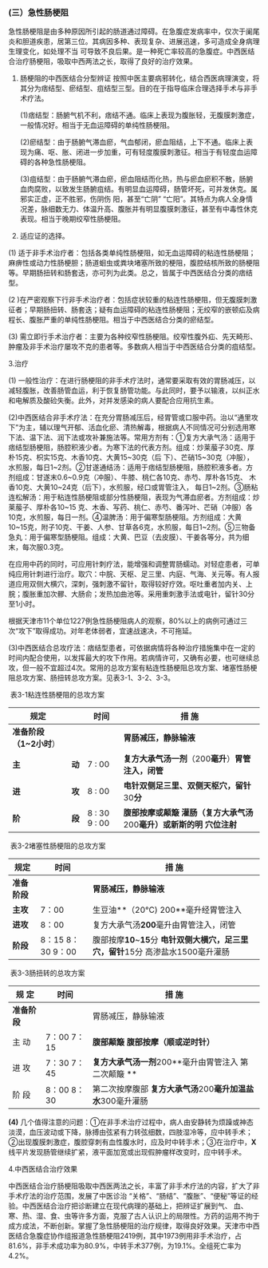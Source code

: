 ### (三）急性肠梗阻 

急性肠梗阻是由多种原因所引起的肠道通过障碍。在急腹症发病率中，仅次于阑尾炎和胆道疾患，居第三位。其病因多种、表现复杂、进展迅速，多可造成全身病理生理变化，如处理不当  可导致不良后果。是一种死亡率较高的急腹症。中西医结合治疗肠梗阻，吸取中西两法之长，取得了良好的治疗效果。
    
1. 肠梗阻的中西医结合分型辨证  按照中医主要病邪转化，结合西医病理演变，将其分为痞结型、瘀结型、疽结型三型。目的在于指导临床合理选择手术与非手术疗法。 

    (1)痞结型：肠腑气机不利，痞结不通。临床上表现为腹胀轻，无腹膜刺激症，一般情况好。相当于无血运障碍的单纯性肠梗阻。

   (2)瘀结型：由于肠腑气滞血瘀，气血郁闭，瘀血阻结，上下不通。临床上表现为痛、呕、胀、闭进一步加重，可有轻度腹膜刺激征。相当于有轻度血运障碍的各种急性肠梗阻。

   (3)疽结型：由于肠腑气滞血瘀，瘀血阻结而化热，热与瘀血瘀积不散，肠腑血肉腐败，以致发生肠腑疽结。有明显血运障碍，肠管坏死，可并发休克。属邪实正虚，正不胜邪，伤阴伤 阳，甚至“亡阴” “亡阳”。其特点为病人全身情况差，脉细数无力、体温升高、腹胀并有明显腹膜刺激征，甚至有中毒性休克表现。相当于晚期绞窄性肠梗阻。  

2. 适应证的选择。 
   

(1) 适于非手术治疗者：包括各类单纯性肠梗阻，如无血运障碍的粘连性肠梗阻；麻痹性或动力性肠梗胆；肠道蛔虫或粪块堵塞所致的梗阻，腹腔结核所致的肠梗阻等。早期肠扭转和肠套迭，亦可列为此类。总之，皆属于中西医结合分类的痞结型。

(2 )在严密观察下行非手术治疗者：包括症状较重的粘连性肠梗阻，但无腹膜刺激征者；早期肠扭转、肠套迭；疑有血运障碍的粘连性肠梗阻；无绞窄的嵌顿疝及病程长、腹胀严重的单纯性肠梗阻。相当于中西医结合分类的瘀结型。 

(3) 需立即行手术治疗者：主要为各种绞窄性肠梗阻。绞窄性腹外疝、先天畸形、肿瘤及非手术治疗屡攻不克的患者等。多数病人相当于中西医结合分类的疽结型。 

3.治疗 

(1) 一般性治疗：在进行肠梗阻的非手术疗法时，通常要采取有效的胃肠减压，以减轻腹胀，改善肠管血运，利于恢复肠管功能。与此同时，要予以输液，以纠正水和电解质及酸硷失衡。此外，对并发感染的病人要配合应用抗生素。

(2)中西医结合非手术疗法：在充分胃肠减压后，经胃管或口服中药。治以“通里攻下”为主，辅以理气开郁、活血化瘀、清热解毒，根据病人不同情况可分别选用寒下法、温下法、润下法或攻补兼施法等。常用方剂有：①复方大承气汤：适用于痞结型肠梗阻，肠腔积液少者。为寒下法的代表方剂。组成：炒莱菔子30克、厚朴15克、枳实15克、木香10克、大黄15~30克（后 下）、芒硝15~30克（冲服），水煎服，每日1~2剂。②甘遂通结汤：适用于痞结型肠梗阻，肠腔积液多者。方剂组成：甘遂末0.6~0.9克（冲服）、牛膝、桃仁各10克、赤芍、厚朴各15克、  木香10克、大黄10~24克（后下），水煎服，经口或胃管注入，  每日1~2剂。③肠粘连松解汤：用于粘连性肠梗阻或部分性肠梗阻，表现为气滞血瘀者。方剂组成：炒莱菔子、厚朴各10~15 克、木香、写药、桃仁、赤芍、番泻叶、芒硝（冲服）各10克，水煎服，每日一剂。④温脾汤：用于偏寒型肠梗阻。方剂组成：大黄10~15克，附子10克、干姜、人参、甘草各6克，水煎服，每日1~2剂。⑤三物备急丸：用于偏寒型肠梗阻。组成：大黄、巴豆（去皮膜）、干姜各等分，共为细末，每次服0.3克。  

在应用中药的同时，可应用针刺疗法，能增强和调整胃肠蠕动。对轻症患者，可单纯应用针刺进行治疗。取穴：中脘、天枢、足三里、内庭、气海、关元等。有人报道应用双侧大横穴，深刺，强刺激不留针，取得较好疗效。呕吐重者加内关、上脘；腹胀重加次髎、大肠俞；发热加曲池等。采用重刺激手法或电针，留针30分至1小时。 
    
根据天津市11个单位1227例急性肠梗阻病人的观察，80%以上的病例可通过三次“攻下”取得成功。对年老体弱者，宜速战速决，不可拖延。 
    
(3)中西医结合总攻疗法：痞结型患者，可依据病情将各种治疗措施集中在一定的时间内配合使用，以发挥最大的攻下作用。若病情许可，又确有必要，也可继续总攻，但一般不宜超过4次。常用的总攻方案有粘连性肠梗阻总攻方案、堵塞性肠梗阻总攻方案、肠扭转总攻方案。见表3-1、3-2、3-3。 


​                                                          表3-1粘连性肠梗阻的总攻方案  



| **规定**                     |        | **时间**            | **措    施**                                                 |
| ---------------------------- | ------ | ------------------- | ------------------------------------------------------------ |
| **准备阶段（**1**~2小时**） |        |                     | **胃肠减压，静脉输液**                                       |
| **主**                       | **动** | 7 : 00              | **复方大承气汤一剂**（200**毫升**）**胃管注入，闭管**        |
| **进**                       | **攻** | 8 : 00              | **电针双侧足三里、双侧天枢穴，留针**30**分**                 |
| **阶**                       | **段** | 8   : 30  9   :  00 | **腹部按摩或颠簸**  **灌肠（复方大承气汤**200**毫升）或新斯的明 穴位注射** |



​                                                        表3-2堵塞性肠梗阻的总攻方案

| 规定         | 时间                                                         | **措    施**                                                 |
| ------------ | ------------------------------------------------------------ | ------------------------------------------------------------ |
| **准备阶段** |                                                              | **胃肠减压，静脉输液**                                       |
| **主攻**     | 7：00                                                        | 生豆油**（20℃) 200**毫升经胃管注入                           |
| **进攻**     | 8：00                                                        | 复方大承气汤**200**毫升由胃管注入，闭管                      |
| **阶段**     | 8：15                               8：30                                9：00 | 腹部按摩**10**~**15**分                                                                                       **电针双侧大横穴，足三里穴，留针**15分                                                                    高渗盐水1500毫升灌肠 |

​                                                                表3-3肠扭转的总攻方案  



| **规   定**                    | 时间                          | **措    施**                                                 |
| ------------------------------ | ----------------------------- | ------------------------------------------------------------ |
| **准备阶段**                   |                               | 胃肠减压，静脉输液                                           |
| 主                          动 | 7：00              7：15      | **腹部颠簸**                                                                                                                                              **腹部按摩（顺或逆时针）** |
| 进    攻                       | 7：30              7：45      | **复方大承气汤一剂**200**毫升由胃管注入                                                                       第二次颠簸 ** |
| 阶  段                         | 8：00                   8：30 | 第二次按摩腹部                                                                                                **复方大承气汤**200**毫升加温盐水**300毫升灌肠 |

  **(4)**   几个值得注意的问题：①在非手术治疗过程中，病人由安静转为烦躁或神态淡漠，血压波动或下降，脉搏由弦紧有力转弦细数，四肢湿冷等，应中转手术；②出现腹膜刺激症，腹腔穿刺有血性腹水时，应及时中转手术；③在治疗中，**X**线平片发现肠管继续扩紧，液平面加宽或出现假肿瘤样改变时，应中转手术。 

4.中西医结合治疗效果  

中西医结合治疗肠梗阻吸取中西医两法之长，丰富了非手术疗法的内容，扩大了非手术疗法的治疗范围，发展了中医诊治 “关格”、“肠结”、“腹胀”、“便秘”等证的经验。中西医结合治疗把诊断建立在现代病理的基础上，把辨证扩展到气、 血、寒、热、湿、食、虫等许多方面，克服了古人认识上的局限性。方药的运用不拘于成方成法，不断创新。掌握了急性肠梗阻的治疗规律，取得良好效果。天津市中西医结合急腹症协作组报道急性肠梗阻2419例，其中1973例用非手术治疗，占81.6%，非手术成功率为80.9%，中转手术377例，为19.1%。全组死亡率为 4.2%。
